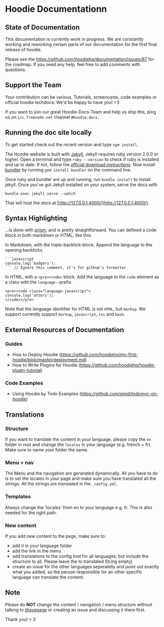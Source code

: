Hoodie Documentationn
=============

## State of Documentation
This documentation is currently work in progress. We are constantly working and reworking certain parts of our documentation for the first final release of hoodie.

Please see the https://github.com/hoodiehq/documentation/issues/87 for the roadmap.
If you need any help, feel free to add comments with questions.

## Support the Team

Your contribution can be various. Tutorials, screencasts, code examples or official hoodie techdocs. We'd be happy to have you! <3

If you want to join our great Hoodie-Docs-Team and help us ship this, ping us on `irc.freenode.net` channel `#hoodie-docs`.

## Running the doc site locally

To get started check out the recent version and type `npm install`.

The Hoodie website is built with [Jekyll](https://jekyllrb.com/), Jekyll requires ruby version 2.0.0 or higher.  Open a terminal and type `ruby --version` to check if ruby is installed and up to date.  If not, follow the [official download instructions](https://www.ruby-lang.org/en/downloads/).  Now install [bundler](http://bundler.io/) by running `gem install bundler` on the command line.

Once ruby and bundler are up and running, run `bundle install` to install jekyll.
Once you've got Jekyll installed on your system, serve the docs with

```
bundle exec jekyll serve --watch
```

That will host the docs at [http://127.0.0.1:4000/](http://127.0.0.1:4000/).

## Syntax Highlighting

…is done with [prism](http://prismjs.com/), and is pretty straightforward. You can defined a code block in both markdown or HTML, like this:

In Markdown, with the triple-backtick-block. Append the language to the opening backticks.
```
```javascript
console.log('badgers');
``` // Ignore this comment, it's for github's formatter
```

In HTML, with a `<pre><code>` block. Add the language to the `code` element as a class with the `language-`-prefix.
```
<pre><code class="language-javascript">
console.log('otters');
</code></pre>
```

Note that the language identifier for HTML is not `HTML`, but `markup`. We support currently support `markup`, `javascript`, `css` and `bash`.

## External Resources of Documentation

### Guides

* How to Deploy Hoodie (https://github.com/hoodiehq/my-first-hoodie/blob/master/deployment.md)
* How to Write Plugins for Hoodie (https://github.com/hoodiehq/hoodie-plugin-tutorial)

### Code Examples

* Using Hoodie by Todo Examples (https://github.com/snnd/todomvc-on-hoodie)


## Translations

### Structure
If you want to translate the content in your language, please copy the `en` folder in root and change the `locales` in your language (e.g. french = fr). Make sure to name your folder the same.

### Menu + nav
The Menu and the navigation are generated dynamically. All you have to do is to set the locales in your page and make sure you have translated all the strings. All the strings are translated in the `_config.yml`.

### Templates
Always change the 'locales' from en to your language e.g. fr. This is also needed for the right path.

### New content
If you add new content to the page, make sure to:
- add it in your language folder
- add the link in the menu
- add translations to the config (not for all languages, but include the structure to all. Please leave the to translated String empty)
- create an issue for the other languages seperatelly and point out exactly what you added, so the person responsible for an other specific language can translate the content.

## Note

Please do **NOT** change the content / navigation / menu structure without talking to [@zoepage](https://github.com/zoepage) or creating an issue and discussing it there first.

Thank you! &lt; 3
